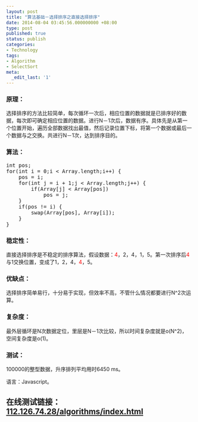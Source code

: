 ```yaml
---
layout: post
title: "算法基础－选择排序之直接选择排序"
date: 2014-08-04 03:45:56.000000000 +08:00
type: post
published: true
status: publish
categories:
- Technology
tags:
- Algorithm
- SelectSort
meta:
  _edit_last: '1'
---
```

<h3>原理：</h3>
<p>选择排序的方法比较简单，每次循环一次后，相应位置的数据就是已排序好的数据，每次即可确定相应位置的数据。进行N－1次后，数据有序。具体先是从第一个位置开始，遍历全部数据找出最值，然后记录位置下标，将第一个数据或最后一个数据与之交换。共进行N－1次，达到排序目的。</p>
<h3>算法：</h3>
<pre>int pos;
for(int i = 0;i &lt; Array.length;i++) {
    pos = i;
    for(int j = i + 1;j &lt; Array.length;j++) {
        if(Array[j] &lt; Array[pos])
            pos = j;
    }
    if(pos != i) {
        swap(Array[pos], Array[i]);
    }
}</pre>
<!--more-->
<h3>稳定性：</h3>
<p>直接选择排序是不稳定的排序算法，假设数据：<span style="color: #ff0000;">4</span>，2，4，1，5。第一次排序后<span style="color: #ff0000;">4</span>与1交换位置，变成了1，2，4，<span style="color: #ff0000;">4</span>，5。</p>
<h3>优缺点：</h3>
<p>选择排序简单易行，十分易于实现，但效率不高，不管什么情况都要进行N^2次运算。</p>
<h3>复杂度：</h3>
<p>最外层循环是N次数据定位，里层是N－1次比较，所以时间复杂度就是o(N^2)，空间复杂度是o(1)。</p>
<h3>测试：</h3>
<p>100000的整型数据，升序排列平均用时6450 ms。</p>
<p>语言：Javascript。</p>
<h2>在线测试链接：<a title="排序算法测试" href="http://112.126.74.28/algorithms/index.html">112.126.74.28/algorithms/index.html</a></h2>
